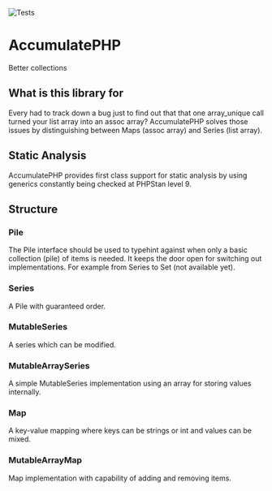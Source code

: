 ![Tests](https://github.com/N-Silbernagel/AccumulatePHP/actions/workflows/test.yml/badge.svg)

# AccumulatePHP
Better collections

## What is this library for
Every had to track down a bug just to find out that that one array_unique call turned your list array into an assoc array? AccumulatePHP solves those issues by distinguishing between Maps (assoc array) and Series (list array).  

## Static Analysis
AccumulatePHP provides first class support for static analysis by using generics constantly being checked at PHPStan level 9.

## Structure
### Pile
The Pile interface should be used to typehint against when only a basic collection (pile) of items is needed. It keeps the door open for switching out implementations. For example from Series to Set (not available yet).

### Series
A Pile with guaranteed order.

### MutableSeries
A series which can be modified.

### MutableArraySeries
A simple MutableSeries implementation using an array for storing values internally.

### Map
A key-value mapping where keys can be strings or int and values can be mixed.

### MutableArrayMap
Map implementation with capability of adding and removing items.
